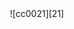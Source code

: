 




<div align=center>
![cc0021][21]
</div>



[21]:https://raw.githubusercontent.com/TongxinV/GFM-i-GitUse/master/1.0/cc021.jpg
